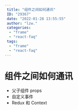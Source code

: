```yaml
---
 title: "组件之间如何通讯"
 ID: "29367"
 date: "2022-01-28 13:55:55"
 author: "lzw."
 categories: 
  - "frame"
  - "react-faq"
 tags: 
  - "frame"
  - "react-faq"
---
```


# 组件之间如何通讯

- 父子组件 props
- 自定义事件
- Redux 和 Context